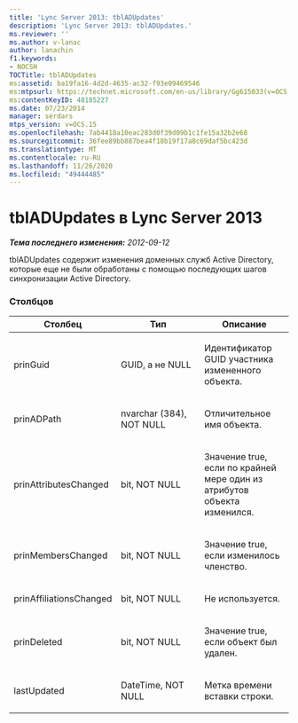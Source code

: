 ```yaml
---
title: 'Lync Server 2013: tblADUpdates'
description: 'Lync Server 2013: tblADUpdates.'
ms.reviewer: ''
ms.author: v-lanac
author: lanachin
f1.keywords:
- NOCSH
TOCTitle: tblADUpdates
ms:assetid: ba19fa16-4d2d-4635-ac32-f93e09469546
ms:mtpsurl: https://technet.microsoft.com/en-us/library/Gg615033(v=OCS.15)
ms:contentKeyID: 48185227
ms.date: 07/23/2014
manager: serdars
mtps_version: v=OCS.15
ms.openlocfilehash: 7ab4418a10eac283d0f39d09b1c1fe15a32b2e68
ms.sourcegitcommit: 36fee89bb887bea4f18b19f17a8c69daf5bc423d
ms.translationtype: MT
ms.contentlocale: ru-RU
ms.lasthandoff: 11/26/2020
ms.locfileid: "49444485"
---
```

# <a name="tbladupdates-in-lync-server-2013"></a>tblADUpdates в Lync Server 2013

<div data-xmlns="http://www.w3.org/1999/xhtml">

<div class="topic" data-xmlns="http://www.w3.org/1999/xhtml" data-msxsl="urn:schemas-microsoft-com:xslt" data-cs="https://msdn.microsoft.com/">

<div data-asp="https://msdn2.microsoft.com/asp">



</div>

<div id="mainSection">

<div id="mainBody">

<span> </span>

_**Тема последнего изменения:** 2012-09-12_

tblADUpdates содержит изменения доменных служб Active Directory, которые еще не были обработаны с помощью последующих шагов синхронизации Active Directory.

### <a name="columns"></a>Столбцов

<table>
<colgroup>
<col style="width: 33%" />
<col style="width: 33%" />
<col style="width: 33%" />
</colgroup>
<thead>
<tr class="header">
<th>Столбец</th>
<th>Тип</th>
<th>Описание</th>
</tr>
</thead>
<tbody>
<tr class="odd">
<td><p>prinGuid</p></td>
<td><p>GUID, а не NULL</p></td>
<td><p>Идентификатор GUID участника измененного объекта.</p></td>
</tr>
<tr class="even">
<td><p>prinADPath</p></td>
<td><p>nvarchar (384), NOT NULL</p></td>
<td><p>Отличительное имя объекта.</p></td>
</tr>
<tr class="odd">
<td><p>prinAttributesChanged</p></td>
<td><p>bit, NOT NULL</p></td>
<td><p>Значение true, если по крайней мере один из атрибутов объекта изменился.</p></td>
</tr>
<tr class="even">
<td><p>prinMembersChanged</p></td>
<td><p>bit, NOT NULL</p></td>
<td><p>Значение true, если изменилось членство.</p></td>
</tr>
<tr class="odd">
<td><p>prinAffiliationsChanged</p></td>
<td><p>bit, NOT NULL</p></td>
<td><p>Не используется.</p></td>
</tr>
<tr class="even">
<td><p>prinDeleted</p></td>
<td><p>bit, NOT NULL</p></td>
<td><p>Значение true, если объект был удален.</p></td>
</tr>
<tr class="odd">
<td><p>lastUpdated</p></td>
<td><p>DateTime, NOT NULL</p></td>
<td><p>Метка времени вставки строки.</p></td>
</tr>
</tbody>
</table>


</div>

<span> </span>

</div>

</div>

</div>

